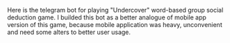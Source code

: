 Here is the telegram bot for playing "Undercover" word-based group social deduction game. I builded this bot as a better analogue of mobile app version of this game, because mobile application was heavy, unconvenient and need some alters to better user usage.

